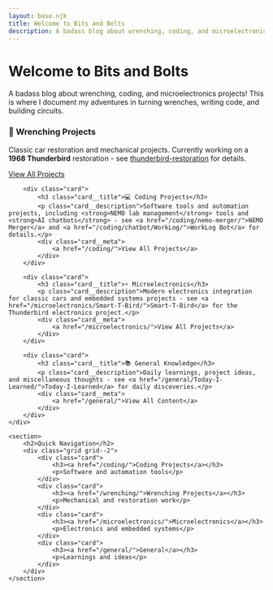 ```yaml
---
layout: base.njk
title: Welcome to Bits and Bolts
description: A badass blog about wrenching, coding, and microelectronics projects
---
```


<div class="hero">
    <h1 class="hero__title">Welcome to Bits and Bolts</h1>
    <p class="hero__subtitle">A badass blog about wrenching, coding, and microelectronics projects! This is where I document my adventures in turning wrenches, writing code, and building circuits.</p>
</div>

<div class="container">
    <div class="grid grid--2">
        <div class="card">
            <h3 class="card__title">🔧 Wrenching Projects</h3>
            <p class="card__description">Classic car restoration and mechanical projects. Currently working on a <strong>1968 Thunderbird</strong> restoration - see <a href="/wrenching/thunderbird-restoration/">thunderbird-restoration</a> for details.</p>
            <div class="card__meta">
                <a href="/wrenching/">View All Projects</a>
            </div>
        </div>

        <div class="card">
            <h3 class="card__title">💻 Coding Projects</h3>
            <p class="card__description">Software tools and automation projects, including <strong>NEMO lab management</strong> tools and <strong>AI chatbots</strong> - see <a href="/coding/nemo-merger/">NEMO Merger</a> and <a href="/coding/chatbot/WorkLog/">WorkLog Bot</a> for details.</p>
            <div class="card__meta">
                <a href="/coding/">View All Projects</a>
            </div>
        </div>

        <div class="card">
            <h3 class="card__title">⚡ Microelectronics</h3>
            <p class="card__description">Modern electronics integration for classic cars and embedded systems projects - see <a href="/microelectronics/Smart-T-Bird/">Smart-T-Bird</a> for the Thunderbird electronics project.</p>
            <div class="card__meta">
                <a href="/microelectronics/">View All Projects</a>
            </div>
        </div>

        <div class="card">
            <h3 class="card__title">📚 General Knowledge</h3>
            <p class="card__description">Daily learnings, project ideas, and miscellaneous thoughts - see <a href="/general/Today-I-Learned/">Today-I-Learned</a> for daily discoveries.</p>
            <div class="card__meta">
                <a href="/general/">View All Content</a>
            </div>
        </div>
    </div>

    <section>
        <h2>Quick Navigation</h2>
        <div class="grid grid--2">
            <div class="card">
                <h3><a href="/coding/">Coding Projects</a></h3>
                <p>Software and automation tools</p>
            </div>
            <div class="card">
                <h3><a href="/wrenching/">Wrenching Projects</a></h3>
                <p>Mechanical and restoration work</p>
            </div>
            <div class="card">
                <h3><a href="/microelectronics/">Microelectronics</a></h3>
                <p>Electronics and embedded systems</p>
            </div>
            <div class="card">
                <h3><a href="/general/">General</a></h3>
                <p>Learnings and ideas</p>
            </div>
        </div>
    </section>
</div>
